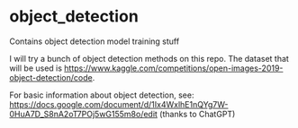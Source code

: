 # object_detection
Contains object detection model training stuff


I will try a bunch of object detection methods on this repo. The dataset that will be used is https://www.kaggle.com/competitions/open-images-2019-object-detection/code. 

For basic information about object detection, see: https://docs.google.com/document/d/1Ix4WxlhE1nQYg7W-0HuA7D_S8nA2oT7POj5wG155m8o/edit (thanks to ChatGPT)
